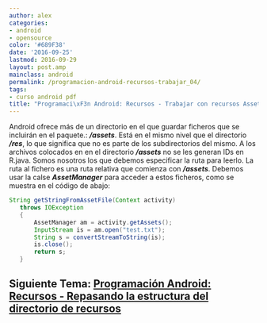 ```yaml
---
author: alex
categories:
- android
- opensource
color: '#689F38'
date: '2016-09-25'
lastmod: 2016-09-29
layout: post.amp
mainclass: android
permalink: /programacion-android-recursos-trabajar_04/
tags:
- curso android pdf
title: "Programaci\xF3n Android: Recursos - Trabajar con recursos Assets"
---
```


Android ofrece más de un directorio en el que guardar ficheros que se incluirán en el paquete.: ***/assets***. Está en el mismo nivel que el directorio ***/res***, lo que significa que no es parte de los subdirectorios del mismo. A los archivos colocados en en el directorio ***/assets*** no se les generan IDs en R.java. Somos nosotros los que debemos especificar la ruta para leerlo. La ruta al fichero es una ruta relativa que comienza con ***/assets***. Debemos usar la calse ***AssetManager*** para acceder a estos ficheros, como se muestra en el código de abajo:

<!--more--><!--ad-->

```java
String getStringFromAssetFile(Context activity)
   throws IOException
   {
       AssetManager am = activity.getAssets();
       InputStream is = am.open("test.txt");
       String s = convertStreamToString(is);
       is.close();
       return s;
   }
```

## Siguiente Tema: [Programación Android: Recursos - Repasando la estructura del directorio de recursos][1]


 [1]: https://elbauldelprogramador.com/programacion-android-recursos-repasando/